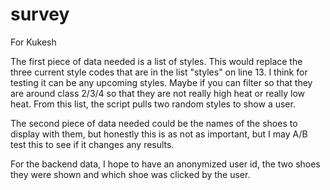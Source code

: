 # survey
For Kukesh


The first piece of data needed is a list of styles. This would replace the three current style codes that are in the list "styles" on line 13. I think for testing it can be any upcoming styles. Maybe if you can filter so that they are around class 2/3/4 so that they are not really high heat or really low heat. From this list, the script pulls two random styles to show a user. 

The second piece of data needed could be the names of the shoes to display with them, but honestly this is as not as important, but I may A/B test this to see if it changes any results. 

For the backend data, I hope to have an anonymized user id, the two shoes they were shown and which shoe was clicked by the user. 
